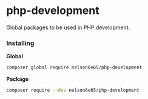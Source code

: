# php-development
Global packages to be used in PHP development.

### Installing

**Global**
```sh
composer global require nelson6e65/php-development
```

**Package**
```sh
composer require --dev nelson6e65/php-development
```
